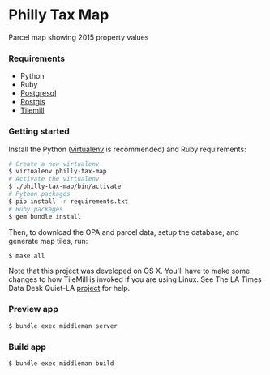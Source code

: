 # Philly Tax Map

Parcel map showing 2015 property values

### Requirements

- Python
- Ruby
- [Postgresql](http://www.postgresql.org/)
- [Postgis](http://postgis.net/)
- [Tilemill](https://www.mapbox.com/tilemill/)

### Getting started

Install the Python ([virtualenv](http://virtualenv.readthedocs.org/en/latest/) is recommended) and Ruby requirements:

```bash
# Create a new virtualenv
$ virtualenv philly-tax-map
# Activate the virtualenv
$ ./philly-tax-map/bin/activate
# Python packages
$ pip install -r requirements.txt
# Ruby packages
$ gem bundle install
```

Then, to download the OPA and parcel data, setup the database, and generate map tiles, run:

```bash
$ make all
```

Note that this project was developed on OS X. You'll have to make some changes to how TileMill is invoked if you are using Linux. See The LA Times Data Desk Quiet-LA [project](https://github.com/datadesk/osm-quiet-la) for help.

### Preview app

```bash
$ bundle exec middleman server
```

### Build app

```bash
$ bundle exec middleman build
```
